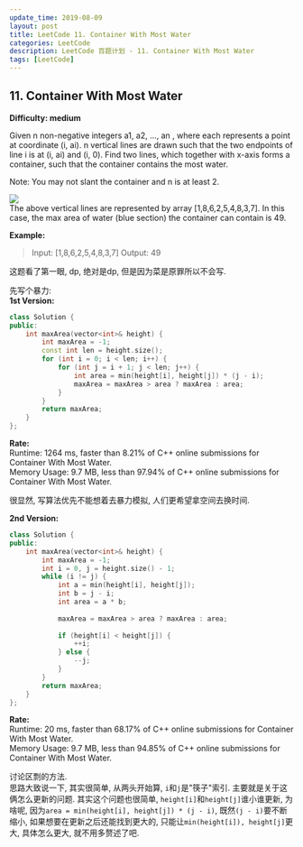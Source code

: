 ```yaml
---
update_time: 2019-08-09
layout: post
title: LeetCode 11. Container With Most Water
categories: LeetCode
description: LeetCode 百题计划 - 11. Container With Most Water
tags: [LeetCode]
---
```

## 11. Container With Most Water
**Difficulty: medium**

Given n non-negative integers a1, a2, ..., an , where each represents a point at coordinate (i, ai). n vertical lines are drawn such that the two endpoints of line i is at (i, ai) and (i, 0). Find two lines, which together with x-axis forms a container, such that the container contains the most water.

Note: You may not slant the container and n is at least 2.

![](https://s3-lc-upload.s3.amazonaws.com/uploads/2018/07/17/question_11.jpg)  
The above vertical lines are represented by array [1,8,6,2,5,4,8,3,7]. In this case, the max area of water (blue section) the container can contain is 49.

**Example:**  
> Input: [1,8,6,2,5,4,8,3,7]
> Output: 49

这题看了第一眼, dp, 绝对是dp, 但是因为菜是原罪所以不会写.  

先写个暴力:  
**1st Version:**  
```c++
class Solution {
public:
    int maxArea(vector<int>& height) {
        int maxArea = -1;
        const int len = height.size();
        for (int i = 0; i < len; i++) {
            for (int j = i + 1; j < len; j++) {
                int area = min(height[i], height[j]) * (j - i);
                maxArea = maxArea > area ? maxArea : area;
            }
        }
        return maxArea;
    }
};
```

**Rate:**  
Runtime: 1264 ms, faster than 8.21% of C++ online submissions for Container With Most Water.  
Memory Usage: 9.7 MB, less than 97.94% of C++ online submissions for Container With Most Water.  

很显然, 写算法优先不能想着去暴力模拟, 人们更希望拿空间去换时间.  


**2nd Version:**  
```c++
class Solution {
public:
    int maxArea(vector<int>& height) {
        int maxArea = -1;
        int i = 0, j = height.size() - 1;
        while (i != j) {
            int a = min(height[i], height[j]);
            int b = j - i;
            int area = a * b;
            
            maxArea = maxArea > area ? maxArea : area;
            
            if (height[i] < height[j]) {
                ++i;
            } else {
                --j;
            }
        }
        return maxArea;
    }
};
```

**Rate:**   
Runtime: 20 ms, faster than 68.17% of C++ online submissions for Container With Most Water.  
Memory Usage: 9.7 MB, less than 94.85% of C++ online submissions for Container With Most Water.

讨论区剽的方法.  
思路大致说一下, 其实很简单, 从两头开始算, ```i```和```j```是"筷子"索引. 主要就是关于这俩怎么更新的问题. 其实这个问题也很简单, ```height[i]```和```height[j]```谁小谁更新, 为啥呢, 因为```area = min(height[i], height[j]) * (j - i)```, 既然```(j - i)```要不断缩小, 如果想要在更新之后还能找到更大的, 只能让```min(height[i]), height[j]```更大, 具体怎么更大, 就不用多赘述了吧.  